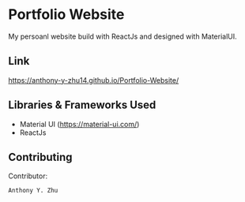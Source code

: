 # Portfolio Website

My persoanl website build with ReactJs and designed with MaterialUI.

## Link

https://anthony-y-zhu14.github.io/Portfolio-Website/

## Libraries & Frameworks Used
- Material UI (https://material-ui.com/)
- ReactJs

## Contributing
Contributor:

```bash
Anthony Y. Zhu
```
